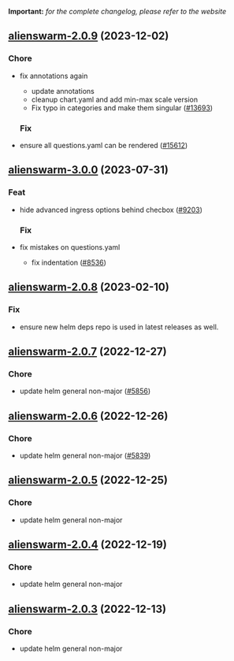 **Important:**
*for the complete changelog, please refer to the website*




## [alienswarm-2.0.9](https://github.com/truecharts/charts/compare/alienswarm-3.0.0...alienswarm-2.0.9) (2023-12-02)

### Chore

- fix annotations again
  - update annotations
  - cleanup chart.yaml and add min-max scale version
  - Fix typo in categories and make them singular ([#13693](https://github.com/truecharts/charts/issues/13693))
  
  ### Fix

- ensure all questions.yaml can be rendered ([#15612](https://github.com/truecharts/charts/issues/15612))
  
  











## [alienswarm-3.0.0](https://github.com/truecharts/charts/compare/alienswarm-2.0.8...alienswarm-3.0.0) (2023-07-31)

### Feat

- hide advanced ingress options behind checbox ([#9203](https://github.com/truecharts/charts/issues/9203))
  
  ### Fix

- fix mistakes on questions.yaml
  - fix indentation ([#8536](https://github.com/truecharts/charts/issues/8536))
  
  


## [alienswarm-2.0.8](https://github.com/truecharts/charts/compare/alienswarm-reactivedrop-2.0.8...alienswarm-2.0.8) (2023-02-10)

### Fix

- ensure new helm deps repo is used in latest releases as well.
  
  


## [alienswarm-2.0.7](https://github.com/truecharts/charts/compare/alienswarm-2.0.6...alienswarm-2.0.7) (2022-12-27)

### Chore

- update helm general non-major ([#5856](https://github.com/truecharts/charts/issues/5856))
  
  


## [alienswarm-2.0.6](https://github.com/truecharts/charts/compare/alienswarm-2.0.5...alienswarm-2.0.6) (2022-12-26)

### Chore

- update helm general non-major ([#5839](https://github.com/truecharts/charts/issues/5839))
  
  


## [alienswarm-2.0.5](https://github.com/truecharts/charts/compare/alienswarm-2.0.4...alienswarm-2.0.5) (2022-12-25)

### Chore

- update helm general non-major
  
  


## [alienswarm-2.0.4](https://github.com/truecharts/charts/compare/alienswarm-2.0.3...alienswarm-2.0.4) (2022-12-19)

### Chore

- update helm general non-major
  
  


## [alienswarm-2.0.3](https://github.com/truecharts/charts/compare/alienswarm-reactivedrop-2.0.2...alienswarm-2.0.3) (2022-12-13)

### Chore

- update helm general non-major
  
  


